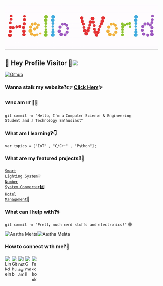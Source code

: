 <p align="center">
  <img src="https://github.com/ansh-trehan/ansh-trehan/blob/master/readme.gif">
</p>
 
## :rainbow: Hey Profile Visitor :eyes:<img src="https://raw.githubusercontent.com/iampavangandhi/iampavangandhi/master/gifs/Hi.gif" width="30px">
[![Github](https://img.shields.io/github/last-commit/Ansh-Trehan/Ansh-Trehan)](https://github.com/Ansh-Trehan)

### Wanna stalk my website:question::point_right: [Click Here](https://ansh-trehan.github.io/):sparkles:

### Who am I:question: :technologist:
<code>git commit -m "Hello, I'm a Computer Science & Engineering Student and a Technology Enthusiast"</code>
  
### What am I learning:question::point_down:	
<code>var topics = ["IoT" , "C/C++" , "Python"];</code>

### What are my featured projects:question::rocket:
<code>[Smart Lighting System](https://github.com/ansh-trehan/Smart-Lighting-System)</code>:bulb:     
<code>[Number System Converter](https://github.com/ansh-trehan/Number-System-Converter)</code>:hash:  
<code>[Hotel Management](https://github.com/ansh-trehan/Hotel-Management-System)</code>:hotel:     

### What can I help with:question::cyclone:
<code>git commit -m "Pretty much nerd stuffs and electronics!"</code> :grin:

<img align="left" src="https://github-readme-stats.vercel.app/api/top-langs/?username=AasthaGithub&layout=compact&hide=html&theme=radical" alt="Aastha Mehta" />
<img align="left" src="https://github-readme-stats.vercel.app/api?username=AasthaGithub&show_icons=true&theme=radical" alt="Aastha Mehta" /><br>

### How to connect with me:question::email:
<a href="https://www.linkedin.com/in/AnshTrehan/">
  <img align="left" alt="Linkdein" width="22px" src="https://cdn.jsdelivr.net/npm/simple-icons@v3/icons/linkedin.svg" />
</a>
<a href="https://github.com/Ansh-Trehan/">
  <img align="left" alt="Github" width="22px" src="https://img.icons8.com/fluent/48/000000/github.png"/>
</a>
<a href="https://www.instagram.com/ansh.trehan/">
  <img align="left" alt="Instagram" width="22px" src="https://img.icons8.com/nolan/64/instagram-new.png"/>
</a>
<a href="mailto:anshtrehan@gmail.com">
  <img align="left" alt="Gmail" width="22px" src="https://img.icons8.com/fluent/48/000000/gmail.png"/>
</a>
<a href="https://www.facebook.com/AnshTrehan011">
  <img align="left" alt="Facebook" width="22px" src="https://img.icons8.com/android/24/000000/facebook.png"/>
</a>
